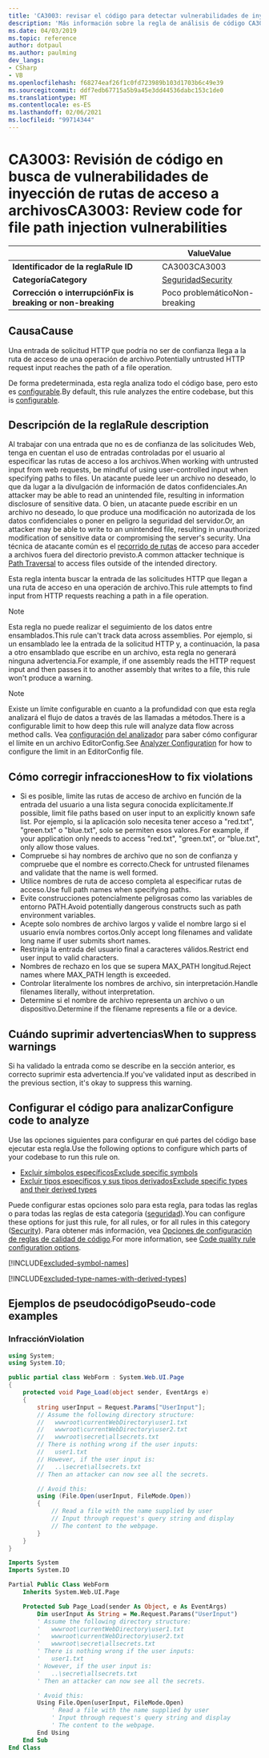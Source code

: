 ```yaml
---
title: 'CA3003: revisar el código para detectar vulnerabilidades de inyección de rutas de archivo (análisis de código)'
description: 'Más información sobre la regla de análisis de código CA3003: revisar el código de vulnerabilidades de inyección de rutas de archivo'
ms.date: 04/03/2019
ms.topic: reference
author: dotpaul
ms.author: paulming
dev_langs:
- CSharp
- VB
ms.openlocfilehash: f68274eaf26f1c0fd723989b103d1703b6c49e39
ms.sourcegitcommit: ddf7edb67715a5b9a45e3dd44536dabc153c1de0
ms.translationtype: MT
ms.contentlocale: es-ES
ms.lasthandoff: 02/06/2021
ms.locfileid: "99714344"
---
```

# <a name="ca3003-review-code-for-file-path-injection-vulnerabilities"></a><span data-ttu-id="4a659-103">CA3003: Revisión de código en busca de vulnerabilidades de inyección de rutas de acceso a archivos</span><span class="sxs-lookup"><span data-stu-id="4a659-103">CA3003: Review code for file path injection vulnerabilities</span></span>

| | <span data-ttu-id="4a659-104">Value</span><span class="sxs-lookup"><span data-stu-id="4a659-104">Value</span></span> |
|-|-|
| <span data-ttu-id="4a659-105">**Identificador de la regla**</span><span class="sxs-lookup"><span data-stu-id="4a659-105">**Rule ID**</span></span> |<span data-ttu-id="4a659-106">CA3003</span><span class="sxs-lookup"><span data-stu-id="4a659-106">CA3003</span></span>|
| <span data-ttu-id="4a659-107">**Categoría**</span><span class="sxs-lookup"><span data-stu-id="4a659-107">**Category**</span></span> |[<span data-ttu-id="4a659-108">Seguridad</span><span class="sxs-lookup"><span data-stu-id="4a659-108">Security</span></span>](security-warnings.md)|
| <span data-ttu-id="4a659-109">**Corrección o interrupción**</span><span class="sxs-lookup"><span data-stu-id="4a659-109">**Fix is breaking or non-breaking**</span></span> |<span data-ttu-id="4a659-110">Poco problemático</span><span class="sxs-lookup"><span data-stu-id="4a659-110">Non-breaking</span></span>|

## <a name="cause"></a><span data-ttu-id="4a659-111">Causa</span><span class="sxs-lookup"><span data-stu-id="4a659-111">Cause</span></span>

<span data-ttu-id="4a659-112">Una entrada de solicitud HTTP que podría no ser de confianza llega a la ruta de acceso de una operación de archivo.</span><span class="sxs-lookup"><span data-stu-id="4a659-112">Potentially untrusted HTTP request input reaches the path of a file operation.</span></span>

<span data-ttu-id="4a659-113">De forma predeterminada, esta regla analiza todo el código base, pero esto es [configurable](#configure-code-to-analyze).</span><span class="sxs-lookup"><span data-stu-id="4a659-113">By default, this rule analyzes the entire codebase, but this is [configurable](#configure-code-to-analyze).</span></span>

## <a name="rule-description"></a><span data-ttu-id="4a659-114">Descripción de la regla</span><span class="sxs-lookup"><span data-stu-id="4a659-114">Rule description</span></span>

<span data-ttu-id="4a659-115">Al trabajar con una entrada que no es de confianza de las solicitudes Web, tenga en cuentan el uso de entradas controladas por el usuario al especificar las rutas de acceso a los archivos.</span><span class="sxs-lookup"><span data-stu-id="4a659-115">When working with untrusted input from web requests, be mindful of using user-controlled input when specifying paths to files.</span></span> <span data-ttu-id="4a659-116">Un atacante puede leer un archivo no deseado, lo que da lugar a la divulgación de información de datos confidenciales.</span><span class="sxs-lookup"><span data-stu-id="4a659-116">An attacker may be able to read an unintended file, resulting in information disclosure of sensitive data.</span></span> <span data-ttu-id="4a659-117">O bien, un atacante puede escribir en un archivo no deseado, lo que produce una modificación no autorizada de los datos confidenciales o poner en peligro la seguridad del servidor.</span><span class="sxs-lookup"><span data-stu-id="4a659-117">Or, an attacker may be able to write to an unintended file, resulting in unauthorized modification of sensitive data or compromising the server's security.</span></span> <span data-ttu-id="4a659-118">Una técnica de atacante común es el [recorrido de rutas](https://www.owasp.org/index.php/Path_Traversal) de acceso para acceder a archivos fuera del directorio previsto.</span><span class="sxs-lookup"><span data-stu-id="4a659-118">A common attacker technique is [Path Traversal](https://www.owasp.org/index.php/Path_Traversal) to access files outside of the intended directory.</span></span>

<span data-ttu-id="4a659-119">Esta regla intenta buscar la entrada de las solicitudes HTTP que llegan a una ruta de acceso en una operación de archivo.</span><span class="sxs-lookup"><span data-stu-id="4a659-119">This rule attempts to find input from HTTP requests reaching a path in a file operation.</span></span>

> [!NOTE]
> <span data-ttu-id="4a659-120">Esta regla no puede realizar el seguimiento de los datos entre ensamblados.</span><span class="sxs-lookup"><span data-stu-id="4a659-120">This rule can't track data across assemblies.</span></span> <span data-ttu-id="4a659-121">Por ejemplo, si un ensamblado lee la entrada de la solicitud HTTP y, a continuación, la pasa a otro ensamblado que escribe en un archivo, esta regla no generará ninguna advertencia.</span><span class="sxs-lookup"><span data-stu-id="4a659-121">For example, if one assembly reads the HTTP request input and then passes it to another assembly that writes to a file, this rule won't produce a warning.</span></span>

> [!NOTE]
> <span data-ttu-id="4a659-122">Existe un límite configurable en cuanto a la profundidad con que esta regla analizará el flujo de datos a través de las llamadas a métodos.</span><span class="sxs-lookup"><span data-stu-id="4a659-122">There is a configurable limit to how deep this rule will analyze data flow across method calls.</span></span> <span data-ttu-id="4a659-123">Vea [configuración del analizador](https://github.com/dotnet/roslyn-analyzers/blob/master/docs/Analyzer%20Configuration.md#dataflow-analysis) para saber cómo configurar el límite en un archivo EditorConfig.</span><span class="sxs-lookup"><span data-stu-id="4a659-123">See [Analyzer Configuration](https://github.com/dotnet/roslyn-analyzers/blob/master/docs/Analyzer%20Configuration.md#dataflow-analysis) for how to configure the limit in an EditorConfig file.</span></span>

## <a name="how-to-fix-violations"></a><span data-ttu-id="4a659-124">Cómo corregir infracciones</span><span class="sxs-lookup"><span data-stu-id="4a659-124">How to fix violations</span></span>

- <span data-ttu-id="4a659-125">Si es posible, limite las rutas de acceso de archivo en función de la entrada del usuario a una lista segura conocida explícitamente.</span><span class="sxs-lookup"><span data-stu-id="4a659-125">If possible, limit file paths based on user input to an explicitly known safe list.</span></span>  <span data-ttu-id="4a659-126">Por ejemplo, si la aplicación solo necesita tener acceso a "red.txt", "green.txt" o "blue.txt", solo se permiten esos valores.</span><span class="sxs-lookup"><span data-stu-id="4a659-126">For example, if your application only needs to access "red.txt", "green.txt", or "blue.txt", only allow those values.</span></span>
- <span data-ttu-id="4a659-127">Compruebe si hay nombres de archivo que no son de confianza y compruebe que el nombre es correcto.</span><span class="sxs-lookup"><span data-stu-id="4a659-127">Check for untrusted filenames and validate that the name is well formed.</span></span>
- <span data-ttu-id="4a659-128">Utilice nombres de ruta de acceso completa al especificar rutas de acceso.</span><span class="sxs-lookup"><span data-stu-id="4a659-128">Use full path names when specifying paths.</span></span>
- <span data-ttu-id="4a659-129">Evite construcciones potencialmente peligrosas como las variables de entorno PATH.</span><span class="sxs-lookup"><span data-stu-id="4a659-129">Avoid potentially dangerous constructs such as path environment variables.</span></span>
- <span data-ttu-id="4a659-130">Acepte solo nombres de archivo largos y valide el nombre largo si el usuario envía nombres cortos.</span><span class="sxs-lookup"><span data-stu-id="4a659-130">Only accept long filenames and validate long name if user submits short names.</span></span>
- <span data-ttu-id="4a659-131">Restrinja la entrada del usuario final a caracteres válidos.</span><span class="sxs-lookup"><span data-stu-id="4a659-131">Restrict end user input to valid characters.</span></span>
- <span data-ttu-id="4a659-132">Nombres de rechazo en los que se supera MAX_PATH longitud.</span><span class="sxs-lookup"><span data-stu-id="4a659-132">Reject names where MAX_PATH length is exceeded.</span></span>
- <span data-ttu-id="4a659-133">Controlar literalmente los nombres de archivo, sin interpretación.</span><span class="sxs-lookup"><span data-stu-id="4a659-133">Handle filenames literally, without interpretation.</span></span>
- <span data-ttu-id="4a659-134">Determine si el nombre de archivo representa un archivo o un dispositivo.</span><span class="sxs-lookup"><span data-stu-id="4a659-134">Determine if the filename represents a file or a device.</span></span>

## <a name="when-to-suppress-warnings"></a><span data-ttu-id="4a659-135">Cuándo suprimir advertencias</span><span class="sxs-lookup"><span data-stu-id="4a659-135">When to suppress warnings</span></span>

<span data-ttu-id="4a659-136">Si ha validado la entrada como se describe en la sección anterior, es correcto suprimir esta advertencia.</span><span class="sxs-lookup"><span data-stu-id="4a659-136">If you've validated input as described in the previous section, it's okay to suppress this warning.</span></span>

## <a name="configure-code-to-analyze"></a><span data-ttu-id="4a659-137">Configurar el código para analizar</span><span class="sxs-lookup"><span data-stu-id="4a659-137">Configure code to analyze</span></span>

<span data-ttu-id="4a659-138">Use las opciones siguientes para configurar en qué partes del código base ejecutar esta regla.</span><span class="sxs-lookup"><span data-stu-id="4a659-138">Use the following options to configure which parts of your codebase to run this rule on.</span></span>

- [<span data-ttu-id="4a659-139">Excluir símbolos específicos</span><span class="sxs-lookup"><span data-stu-id="4a659-139">Exclude specific symbols</span></span>](#exclude-specific-symbols)
- [<span data-ttu-id="4a659-140">Excluir tipos específicos y sus tipos derivados</span><span class="sxs-lookup"><span data-stu-id="4a659-140">Exclude specific types and their derived types</span></span>](#exclude-specific-types-and-their-derived-types)

<span data-ttu-id="4a659-141">Puede configurar estas opciones solo para esta regla, para todas las reglas o para todas las reglas de esta categoría ([seguridad](security-warnings.md)).</span><span class="sxs-lookup"><span data-stu-id="4a659-141">You can configure these options for just this rule, for all rules, or for all rules in this category ([Security](security-warnings.md)).</span></span> <span data-ttu-id="4a659-142">Para obtener más información, vea [Opciones de configuración de reglas de calidad de código](../code-quality-rule-options.md).</span><span class="sxs-lookup"><span data-stu-id="4a659-142">For more information, see [Code quality rule configuration options](../code-quality-rule-options.md).</span></span>

[!INCLUDE[excluded-symbol-names](~/includes/code-analysis/excluded-symbol-names.md)]

[!INCLUDE[excluded-type-names-with-derived-types](~/includes/code-analysis/excluded-type-names-with-derived-types.md)]

## <a name="pseudo-code-examples"></a><span data-ttu-id="4a659-143">Ejemplos de pseudocódigo</span><span class="sxs-lookup"><span data-stu-id="4a659-143">Pseudo-code examples</span></span>

### <a name="violation"></a><span data-ttu-id="4a659-144">Infracción</span><span class="sxs-lookup"><span data-stu-id="4a659-144">Violation</span></span>

```csharp
using System;
using System.IO;

public partial class WebForm : System.Web.UI.Page
{
    protected void Page_Load(object sender, EventArgs e)
    {
        string userInput = Request.Params["UserInput"];
        // Assume the following directory structure:
        //   wwwroot\currentWebDirectory\user1.txt
        //   wwwroot\currentWebDirectory\user2.txt
        //   wwwroot\secret\allsecrets.txt
        // There is nothing wrong if the user inputs:
        //   user1.txt
        // However, if the user input is:
        //   ..\secret\allsecrets.txt
        // Then an attacker can now see all the secrets.

        // Avoid this:
        using (File.Open(userInput, FileMode.Open))
        {
            // Read a file with the name supplied by user
            // Input through request's query string and display
            // The content to the webpage.
        }
    }
}
```

```vb
Imports System
Imports System.IO

Partial Public Class WebForm
    Inherits System.Web.UI.Page

    Protected Sub Page_Load(sender As Object, e As EventArgs)
        Dim userInput As String = Me.Request.Params("UserInput")
        ' Assume the following directory structure:
        '   wwwroot\currentWebDirectory\user1.txt
        '   wwwroot\currentWebDirectory\user2.txt
        '   wwwroot\secret\allsecrets.txt
        ' There is nothing wrong if the user inputs:
        '   user1.txt
        ' However, if the user input is:
        '   ..\secret\allsecrets.txt
        ' Then an attacker can now see all the secrets.

        ' Avoid this:
        Using File.Open(userInput, FileMode.Open)
            ' Read a file with the name supplied by user
            ' Input through request's query string and display
            ' The content to the webpage.
        End Using
    End Sub
End Class
```
